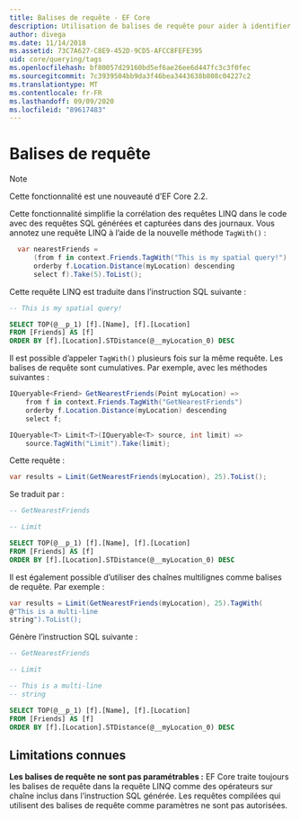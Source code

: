 ```yaml
---
title: Balises de requête - EF Core
description: Utilisation de balises de requête pour aider à identifier des requêtes spécifiques dans les messages de journal émis par Entity Framework Core
author: divega
ms.date: 11/14/2018
ms.assetid: 73C7A627-C8E9-452D-9CD5-AFCC8FEFE395
uid: core/querying/tags
ms.openlocfilehash: bf80057d29160bd5ef6ae26ee6d447fc3c3f0fec
ms.sourcegitcommit: 7c3939504bb9da3f46bea3443638b808c04227c2
ms.translationtype: MT
ms.contentlocale: fr-FR
ms.lasthandoff: 09/09/2020
ms.locfileid: "89617483"
---
```

# <a name="query-tags"></a>Balises de requête

> [!NOTE]
> Cette fonctionnalité est une nouveauté d’EF Core 2.2.

Cette fonctionnalité simplifie la corrélation des requêtes LINQ dans le code avec des requêtes SQL générées et capturées dans des journaux.
Vous annotez une requête LINQ à l’aide de la nouvelle méthode `TagWith()` :

``` csharp
  var nearestFriends =
      (from f in context.Friends.TagWith("This is my spatial query!")
      orderby f.Location.Distance(myLocation) descending
      select f).Take(5).ToList();
```

Cette requête LINQ est traduite dans l’instruction SQL suivante :

``` sql
-- This is my spatial query!

SELECT TOP(@__p_1) [f].[Name], [f].[Location]
FROM [Friends] AS [f]
ORDER BY [f].[Location].STDistance(@__myLocation_0) DESC
```

Il est possible d’appeler `TagWith()` plusieurs fois sur la même requête.
Les balises de requête sont cumulatives.
Par exemple, avec les méthodes suivantes :

``` csharp
IQueryable<Friend> GetNearestFriends(Point myLocation) =>
    from f in context.Friends.TagWith("GetNearestFriends")
    orderby f.Location.Distance(myLocation) descending
    select f;

IQueryable<T> Limit<T>(IQueryable<T> source, int limit) =>
    source.TagWith("Limit").Take(limit);
```

Cette requête :

``` csharp
var results = Limit(GetNearestFriends(myLocation), 25).ToList();
```

Se traduit par :

``` sql
-- GetNearestFriends

-- Limit

SELECT TOP(@__p_1) [f].[Name], [f].[Location]
FROM [Friends] AS [f]
ORDER BY [f].[Location].STDistance(@__myLocation_0) DESC
```

Il est également possible d’utiliser des chaînes multilignes comme balises de requête.
Par exemple :

``` csharp
var results = Limit(GetNearestFriends(myLocation), 25).TagWith(
@"This is a multi-line
string").ToList();
```

Génère l’instruction SQL suivante :

``` sql
-- GetNearestFriends

-- Limit

-- This is a multi-line
-- string

SELECT TOP(@__p_1) [f].[Name], [f].[Location]
FROM [Friends] AS [f]
ORDER BY [f].[Location].STDistance(@__myLocation_0) DESC
```

## <a name="known-limitations"></a>Limitations connues

**Les balises de requête ne sont pas paramétrables :** EF Core traite toujours les balises de requête dans la requête LINQ comme des opérateurs sur chaîne inclus dans l’instruction SQL générée.
Les requêtes compilées qui utilisent des balises de requête comme paramètres ne sont pas autorisées.
